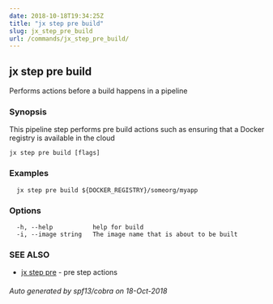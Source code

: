 ```yaml
---
date: 2018-10-18T19:34:25Z
title: "jx step pre build"
slug: jx_step_pre_build
url: /commands/jx_step_pre_build/
---
```

## jx step pre build

Performs actions before a build happens in a pipeline

### Synopsis

This pipeline step performs pre build actions such as ensuring that a Docker registry is available in the cloud

```
jx step pre build [flags]
```

### Examples

```
  jx step pre build ${DOCKER_REGISTRY}/someorg/myapp
```

### Options

```
  -h, --help           help for build
  -i, --image string   The image name that is about to be built
```

### SEE ALSO

* [jx step pre](/commands/jx_step_pre/)	 - pre step actions

###### Auto generated by spf13/cobra on 18-Oct-2018
